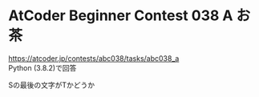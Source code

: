 # AtCoder Beginner Contest 038 A お茶  
https://atcoder.jp/contests/abc038/tasks/abc038_a  
Python (3.8.2)で回答  

Sの最後の文字がTかどうか
